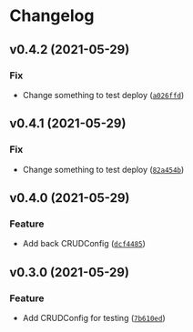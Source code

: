 # Changelog

<!--next-version-placeholder-->

## v0.4.2 (2021-05-29)
### Fix
* Change something to test deploy ([`a026ffd`](https://github.com/ggabriel96/alchemista/commit/a026ffd31cfd0244b943f60eba3b4967372360df))

## v0.4.1 (2021-05-29)
### Fix
* Change something to test deploy ([`82a454b`](https://github.com/ggabriel96/alchemista/commit/82a454b975c9c4f5af57b72afd372b765136b3ed))

## v0.4.0 (2021-05-29)
### Feature
* Add back CRUDConfig ([`dcf4485`](https://github.com/ggabriel96/alchemista/commit/dcf4485e8b390b86075a1a1d3a53b96dea9218fb))

## v0.3.0 (2021-05-29)
### Feature
* Add CRUDConfig for testing ([`7b610ed`](https://github.com/ggabriel96/alchemista/commit/7b610ed49e64835d7a831727ff3e62d002980bbf))

